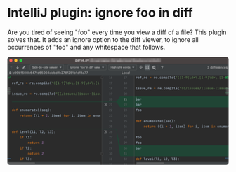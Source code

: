 # IntelliJ plugin: ignore foo in diff

<!-- Plugin description -->
Are you tired of seeing "foo" every time you view a diff of a file? This plugin solves that. It adds an ignore option to the diff viewer, to ignore all occurrences of "foo" and any whitespace that follows.
<!-- Plugin description end -->

![Diff view with new ignore option](screenshot.png)
